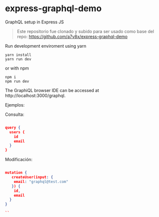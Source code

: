 # express-graphql-demo
GraphQL setup in Express JS

> Este repositorio fue clonado y subido para ser usado como base del repo: https://github.com/a7v8x/express-graphql-demo

Run development enviroment using yarn

```
yarn install
yarn run dev
```

or with npm

```
npm i
npm run dev
```

The GraphiQL browser IDE can be accessed at http://localhost:3000/graphql.

Ejemplos:

Consulta:
```json

query {
  users {
    id
    email
  }
}

```

Modificación:
```json

mutation {
   createUser(input: {
    email: "graphql@test.com"
   }) {
    id,
    email
  }
}

``
